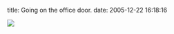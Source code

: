 title: Going on the office door.
date: 2005-12-22 16:18:16

![][1]

   [1]: http://images.nonpolynomial.com/nonpolynomial.com/blog/2005-12-22-going-on-the-office-door/warning.jpg

